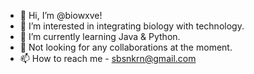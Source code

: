 - 👋 Hi, I’m @biowxve!
- 👀 I’m interested in integrating biology with technology.
- 🌱 I’m currently learning Java & Python.
- 💞️ Not looking for any collaborations at the moment.
- 📫 How to reach me - sbsnkrn@gmail.com

<!---
biowxve/biowxve is a ✨ special ✨ repository because its `README.md` (this file) appears on your GitHub profile.
You can click the Preview link to take a look at your changes.
--->
